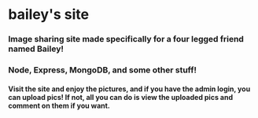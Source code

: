 # bailey's site

### Image sharing site made specifically for a four legged friend named Bailey!

### Node, Express, MongoDB, and some other stuff!

#### Visit the site and enjoy the pictures, and if you have the admin login, you can upload pics! If not, all you can do is view the uploaded pics and comment on them if you want.
